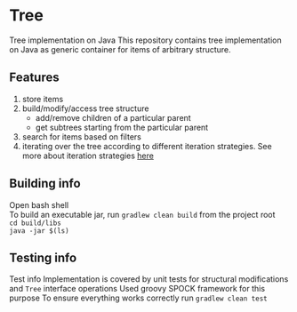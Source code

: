 # Tree
Tree implementation on Java
This repository contains tree implementation on Java as generic container for items of arbitrary structure.

## Features
1. store items 
2. build/modify/access tree structure 
    -	add/remove children of a particular parent
    -	get subtrees starting from the particular parent
3. search for items based on filters
4. iterating over the tree according to different iteration strategies. See more about iteration strategies 
<a href="https://en.wikipedia.org/wiki/Tree_traversal">here</a>

## Building info
Open bash shell <br/>
To build an executable jar, run `gradlew clean build` from the project root<br/>
`cd build/libs`<br/>
`java -jar $(ls)`

## Testing info
Test info
Implementation is covered by unit tests for structural modifications 
and `Tree` interface operations
Used groovy SPOCK framework for this purpose
To ensure everything works correctly run `gradlew clean test`

